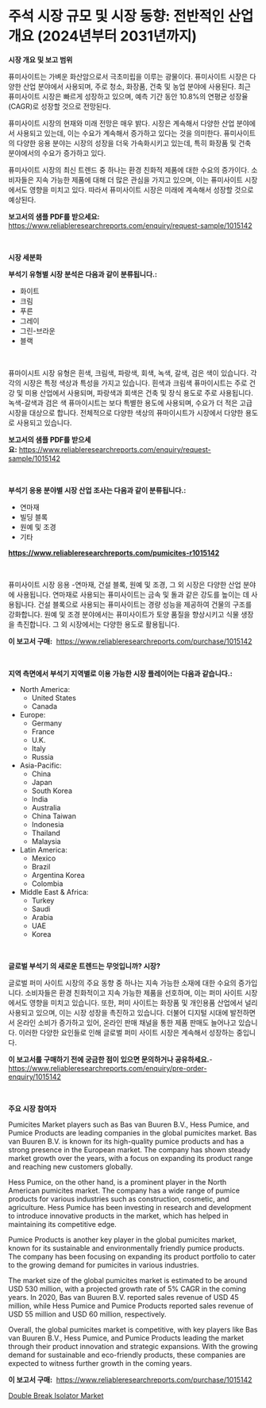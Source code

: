 <p><h1>주석 시장 규모 및 시장 동향: 전반적인 산업 개요 (2024년부터 2031년까지)</h1></p><p><strong>시장 개요 및 보고 범위</strong></p>
<p><p>퓨미사이트는 가벼운 화산암으로서 극초미립을 이루는 광물이다. 퓨미사이트 시장은 다양한 산업 분야에서 사용되며, 주로 청소, 화장품, 건축 및 농업 분야에 사용된다. 최근 퓨미사이트 시장은 빠르게 성장하고 있으며, 예측 기간 동안 10.8%의 연평균 성장율(CAGR)로 성장할 것으로 전망된다.</p><p>퓨미사이트 시장의 현재와 미래 전망은 매우 밝다. 시장은 계속해서 다양한 산업 분야에서 사용되고 있는데, 이는 수요가 계속해서 증가하고 있다는 것을 의미한다. 퓨미사이트의 다양한 응용 분야는 시장의 성장을 더욱 가속화시키고 있는데, 특히 화장품 및 건축 분야에서의 수요가 증가하고 있다.</p><p>퓨미사이트 시장의 최신 트렌드 중 하나는 환경 친화적 제품에 대한 수요의 증가이다. 소비자들은 지속 가능한 제품에 대해 더 많은 관심을 가지고 있으며, 이는 퓨미사이트 시장에서도 영향을 미치고 있다. 따라서 퓨미사이트 시장은 미래에 계속해서 성장할 것으로 예상된다.</p></p>
<p><strong>보고서의 샘플 PDF를 받으세요:</strong> <a href="https://www.reliableresearchreports.com/enquiry/request-sample/1015142">https://www.reliableresearchreports.com/enquiry/request-sample/1015142</a></p>
<p>&nbsp;</p>
<p><strong>시장 세분화</strong></p>
<p><strong>부석기 유형별 시장 분석은 다음과 같이 분류됩니다.:</strong></p>
<p><ul><li>화이트</li><li>크림</li><li>푸른</li><li>그레이</li><li>그린-브라운</li><li>블랙</li></ul></p>
<p>&nbsp;</p>
<p><p>퓨마이시트 시장 유형은 흰색, 크림색, 파랑색, 회색, 녹색, 갈색, 검은 색이 있습니다. 각각의 시장은 특정 색상과 특성을 가지고 있습니다. 흰색과 크림색 퓨마이시트는 주로 건강 및 미용 산업에서 사용되며, 파랑색과 회색은 건축 및 장식 용도로 주로 사용됩니다. 녹색-갈색과 검은 색 퓨마이시트는 보다 특별한 용도에 사용되며, 수요가 더 적은 고급 시장을 대상으로 합니다. 전체적으로 다양한 색상의 퓨마이시트가 시장에서 다양한 용도로 사용되고 있습니다.</p></p>
<p><strong>보고서의 샘플 PDF를 받으세요:</strong>&nbsp;<a href="https://www.reliableresearchreports.com/enquiry/request-sample/1015142">https://www.reliableresearchreports.com/enquiry/request-sample/1015142</a></p>
<p>&nbsp;</p>
<p><strong> 부석기 응용 분야별 시장 산업 조사는 다음과 같이 분류됩니다.:</strong></p>
<p><ul><li>연마재</li><li>빌딩 블록</li><li>원예 및 조경</li><li>기타</li></ul></p>
<p><strong><a href="https://www.reliableresearchreports.com/pumicites-r1015142">https://www.reliableresearchreports.com/pumicites-r1015142</a></strong></p>
<p>&nbsp;</p>
<p><p>퓨미사이트 시장 응용 -연마재, 건설 블록, 원예 및 조경, 그 외 시장은 다양한 산업 분야에 사용됩니다. 연마재로 사용되는 퓨미사이트는 금속 및 돌과 같은 강도를 높이는 데 사용됩니다. 건설 블록으로 사용되는 퓨미사이트는 경량 성능을 제공하여 건물의 구조를 강화합니다. 원예 및 조경 분야에서는 퓨미사이트가 토양 품질을 향상시키고 식물 생장을 촉진합니다. 그 외 시장에서는 다양한 용도로 활용됩니다.</p></p>
<p><strong>이 보고서 구매:</strong>&nbsp; <a href="https://www.reliableresearchreports.com/purchase/1015142">https://www.reliableresearchreports.com/purchase/1015142</a></p>
<p>&nbsp;</p>
<p><strong>지역 측면에서 부석기 지역별로 이용 가능한 시장 플레이어는 다음과 같습니다.:</strong></p>
<p><ul>
    <li>
        North America:
        <ul>
            <li>United States</li>
            <li>Canada</li>
        </ul>
    </li>
    <li>
        Europe:
        <ul>
            <li>Germany</li>
            <li>France</li>
            <li>U.K.</li>
            <li>Italy</li>
            <li>Russia</li>
        </ul>
    </li>
    <li>
        Asia-Pacific:
        <ul>
            <li>China</li>
            <li>Japan</li>
            <li>South Korea</li>
            <li>India</li>
            <li>Australia</li>
            <li>China Taiwan</li>
            <li>Indonesia</li>
            <li>Thailand</li>
            <li>Malaysia</li>
        </ul>
    </li>
    <li>
        Latin America:
        <ul>
            <li>Mexico</li>
            <li>Brazil</li>
            <li>Argentina Korea</li>
            <li>Colombia</li>
        </ul>
    </li>
    <li>
        Middle East & Africa:
        <ul>
            <li>Turkey</li>
            <li>Saudi</li>
            <li>Arabia</li>
            <li>UAE</li>
            <li>Korea</li>
        </ul>
    </li>
    </ul></p>
<p>&nbsp;</p>
<p><strong>글로벌 부석기 의 새로운 트렌드는 무엇입니까? 시장?</strong></p>
<p><p>글로벌 퍼미 사이트 시장의 주요 동향 중 하나는 지속 가능한 소재에 대한 수요의 증가입니다. 소비자들은 환경 친화적이고 지속 가능한 제품을 선호하며, 이는 퍼미 사이트 시장에서도 영향을 미치고 있습니다. 또한, 퍼미 사이트는 화장품 및 개인용품 산업에서 널리 사용되고 있으며, 이는 시장 성장을 촉진하고 있습니다. 더불어 디지털 시대에 발전하면서 온라인 소비가 증가하고 있어, 온라인 판매 채널을 통한 제품 판매도 늘어나고 있습니다. 이러한 다양한 요인들로 인해 글로벌 퍼미 사이트 시장은 계속해서 성장하는 중입니다.</p></p>
<p><strong>이 보고서를 구매하기 전에 궁금한 점이 있으면 문의하거나 공유하세요.</strong>- <a href="https://www.reliableresearchreports.com/enquiry/pre-order-enquiry/1015142">https://www.reliableresearchreports.com/enquiry/pre-order-enquiry/1015142</a></p>
<p>&nbsp;</p>
<p><strong>주요 시장 참여자</strong></p>
<p><p>Pumicites Market players such as Bas van Buuren B.V., Hess Pumice, and Pumice Products are leading companies in the global pumicites market. Bas van Buuren B.V. is known for its high-quality pumice products and has a strong presence in the European market. The company has shown steady market growth over the years, with a focus on expanding its product range and reaching new customers globally.</p><p>Hess Pumice, on the other hand, is a prominent player in the North American pumicites market. The company has a wide range of pumice products for various industries such as construction, cosmetic, and agriculture. Hess Pumice has been investing in research and development to introduce innovative products in the market, which has helped in maintaining its competitive edge.</p><p>Pumice Products is another key player in the global pumicites market, known for its sustainable and environmentally friendly pumice products. The company has been focusing on expanding its product portfolio to cater to the growing demand for pumicites in various industries.</p><p>The market size of the global pumicites market is estimated to be around USD 530 million, with a projected growth rate of 5% CAGR in the coming years. In 2020, Bas van Buuren B.V. reported sales revenue of USD 45 million, while Hess Pumice and Pumice Products reported sales revenue of USD 55 million and USD 60 million, respectively.</p><p>Overall, the global pumicites market is competitive, with key players like Bas van Buuren B.V., Hess Pumice, and Pumice Products leading the market through their product innovation and strategic expansions. With the growing demand for sustainable and eco-friendly products, these companies are expected to witness further growth in the coming years.</p></p>
<p><strong>이 보고서 구매:</strong>&nbsp;&nbsp;<a href="https://www.reliableresearchreports.com/purchase/1015142">https://www.reliableresearchreports.com/purchase/1015142</a></p>
<p><p><a href="https://meowing-canidae-761.notion.site/Double-Break-Isolator-Market-Furnishes-Information-on-Market-Share-Market-Trends-and-Market-Growth-38fa6cc1fb984a8c9e5620b6adac064e">Double Break Isolator Market</a></p></p>